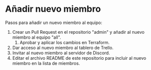 # Añadir nuevo miembro

Pasos para añadir un nuevo miembro al equipo:

1. Crear un Pull Request en el repositorio "admin" y añadir al nuevo miembro al equipo "all".
   1. Aprobar y aplicar los cambios en Terraform.
2. Dar acceso al nuevo miembro al tablero de Trello.
3. Invitar al nuevo miembro al servidor de Discord.
4. Editar el archivo README de este repositorio para incluir al nuevo miembro en la lista de miembros.
